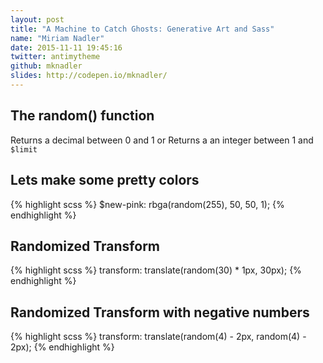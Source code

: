 ```yaml
---
layout: post
title: "A Machine to Catch Ghosts: Generative Art and Sass"
name: "Miriam Nadler"
date: 2015-11-11 19:45:16
twitter: antimytheme
github: mknadler
slides: http://codepen.io/mknadler/
---
```


## The random() function

Returns a decimal between 0 and 1 or Returns a an integer between 1 and `$limit`

## Lets make some pretty colors

{% highlight scss %}
  $new-pink: rbga(random(255), 50, 50, 1);
{% endhighlight %}

## Randomized Transform

{% highlight  scss %}
  transform: translate(random(30) * 1px, 30px);
{% endhighlight %}

## Randomized Transform with negative numbers

{% highlight scss %}
  transform: translate(random(4) - 2px, random(4) - 2px);
{% endhighlight %}
